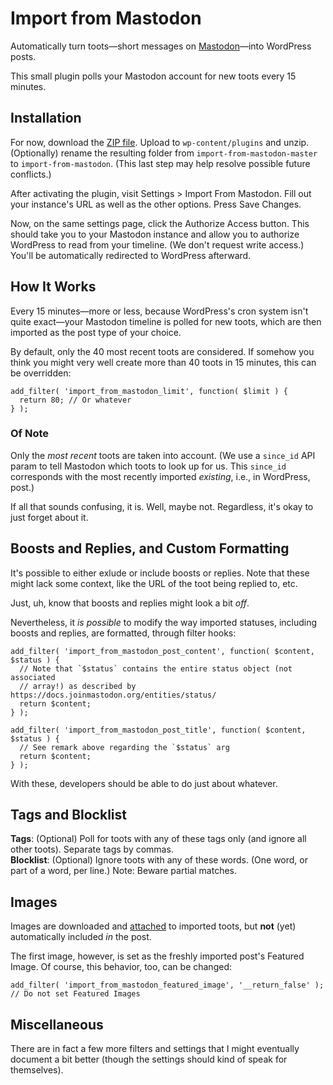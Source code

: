 # Import from Mastodon
Automatically turn toots—short messages on [Mastodon](https://joinmastodon.org/)—into WordPress posts.

This small plugin polls your Mastodon account for new toots every 15 minutes.

## Installation
For now, download the [ZIP file](https://github.com/janboddez/import-from-mastodon/archive/refs/heads/master.zip). Upload to `wp-content/plugins` and unzip. (Optionally) rename the resulting folder from `import-from-mastodon-master` to `import-from-mastodon`. (This last step may help resolve possible future conflicts.)

After activating the plugin, visit Settings > Import From Mastodon. Fill out your instance's URL as well as the other options. Press Save Changes.

Now, on the same settings page, click the Authorize Access button. This should take you to your Mastodon instance and allow you to authorize WordPress to read from your timeline. (We don't request write access.) You'll be automatically redirected to WordPress afterward.

## How It Works
Every 15 minutes—more or less, because WordPress's cron system isn't quite exact—your Mastodon timeline is polled for new toots, which are then imported as the post type of your choice.

By default, only the 40 most recent toots are considered. If somehow you think you might very well create more than 40 toots in 15 minutes, this can be overridden:
```
add_filter( 'import_from_mastodon_limit', function( $limit ) {
  return 80; // Or whatever
} );
```

### Of Note
Only the _most recent_ toots are taken into account. (We use a `since_id` API param to tell Mastodon which toots to look up for us. This `since_id` corresponds with the most recently imported _existing_, i.e., in WordPress, post.)

If all that sounds confusing, it is. Well, maybe not. Regardless, it's okay to just forget about it.

## Boosts and Replies, and Custom Formatting
It's possible to either exlude or include boosts or replies. Note that these might lack some context, like the URL of the toot being replied to, etc.

Just, uh, know that boosts and replies might look a bit _off_.

Nevertheless, it _is possible_ to modify the way imported statuses, including boosts and replies, are formatted, through filter hooks:
```
add_filter( 'import_from_mastodon_post_content', function( $content, $status ) {
  // Note that `$status` contains the entire status object (not associated
  // array!) as described by https://docs.joinmastodon.org/entities/status/
  return $content;
} );

add_filter( 'import_from_mastodon_post_title', function( $content, $status ) {
  // See remark above regarding the `$status` arg
  return $content;
} );
```
With these, developers should be able to do just about whatever.

## Tags and Blocklist
**Tags**: (Optional) Poll for toots with any of these tags only (and ignore all other toots). Separate tags by commas.  
**Blocklist**: (Optional) Ignore toots with any of these words. (One word, or part of a word, per line.) Note: Beware partial matches.

## Images
Images are downloaded and [attached](https://wordpress.org/support/article/using-image-and-file-attachments/#attachment-to-a-post) to imported toots, but **not** (yet) automatically included _in_ the post.

The first image, however, is set as the freshly imported post's Featured Image. Of course, this behavior, too, can be changed:
```
add_filter( 'import_from_mastodon_featured_image', '__return_false' ); // Do not set Featured Images
```

## Miscellaneous
There are in fact a few more filters and settings that I might eventually document a bit better (though the settings should kind of speak for themselves).
